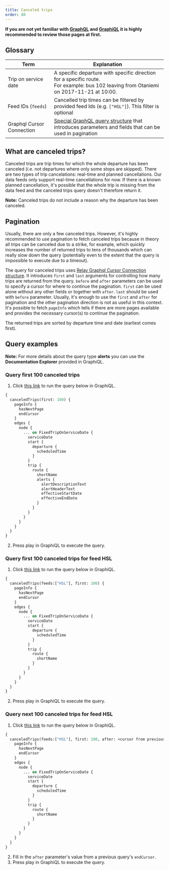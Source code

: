 ```yaml
---
title: Canceled trips
order: 80
---
```


**If you are not yet familiar with [GraphQL](../0-graphql) and [GraphiQL](../1-graphiql) it is highly recommended to review those pages at first.**

## Glossary

| Term                                    | Explanation                             |
|-----------------------------------------|-----------------------------------------|
| Trip on service date                    | A specific departure with specific direction for a specific route.<br/>For example: bus 102 leaving from Otaniemi on 2017-11-21 at 10:00. |
| Feed IDs (`feeds`)                      | Cancelled trip times can be filtered by provided feed Ids (e.g. `["HSL"]`). This filter is optional |
| Graphql Cursor Connection               | [Special GraphQL query structure](https://relay.dev/graphql/connections.htm) that introduces parameters and fields that can be used in pagination |


## What are canceled trips?

Canceled trips are trip times for which the whole departure has been canceled (i.e. not departures where only some stops are skipped). There are two types of trip cancelations: real-time and planned cancellations. Our data feeds only support real-time cancellations for now. If there is a known planned cancellation, it's possible that the whole trip is missing from the data feed and the canceled trips query doesn't therefore return it.

**Note:** Canceled trips do not include a reason why the departure has been canceled.

## Pagination

Usually, there are only a few canceled trips. However, it's highly recommended to use pagination to fetch canceled trips because in theory all trips can be canceled due to a strike, for example, which quickly increases the number of returned trips to tens of thousands which can really slow down the query (potentially even to the extent that the query is impossible to execute due to a timeout).

The query for canceled trips uses [Relay Graphql Cursor Connection structure](https://relay.dev/graphql/connections.htm). It introduces `first` and `last` arguments for controlling how many trips are returned from the query. `before` and `after` parameters can be used to specify a cursor for where to continue the pagination. `first` can be used alone without any other fields or together with `after`. `last` should be used with `before` parameter. Usually, it's enough to use the `first` and `after` for pagination and the other pagination direction is not as useful in this context. It's possible to fetch `pageInfo` which tells if there are more pages available and provides the necessary cursor(s) to continue the pagination.

The returned trips are sorted by departure time and date (earliest comes first).

## Query examples

**Note:** For more details about the query type **alerts** you can use the **Documentation Explorer** provided in GraphiQL.

### Query first 100 canceled trips

1. Click [this link](https://api.digitransit.fi/graphiql/hsl/v2?query=%257B%250A%2520%2520canceledTrips%28first%253A%2520100%29%2520%257B%250A%2520%2520%2520%2520pageInfo%2520%257B%250A%2520%2520%2520%2520%2520%2520hasNextPage%250A%2520%2520%2520%2520%2520%2520endCursor%250A%2520%2520%2520%2520%257D%250A%2520%2520%2520%2520edges%2520%257B%250A%2520%2520%2520%2520%2520%2520node%2520%257B%250A%2520%2520%2520%2520%2520%2520%2520%2520...%2520on%2520FixedTripOnServiceDate%2520%257B%250A%2520%2520%2520%2520%2520%2520%2520%2520%2520%2520serviceDate%250A%2520%2520%2520%2520%2520%2520%2520%2520%2520%2520start%2520%257B%250A%2520%2520%2520%2520%2520%2520%2520%2520%2520%2520%2520%2520departure%2520%257B%250A%2520%2520%2520%2520%2520%2520%2520%2520%2520%2520%2520%2520%2520%2520scheduledTime%250A%2520%2520%2520%2520%2520%2520%2520%2520%2520%2520%2520%2520%257D%250A%2520%2520%2520%2520%2520%2520%2520%2520%2520%2520%257D%250A%2520%2520%2520%2520%2520%2520%2520%2520%2520%2520trip%2520%257B%250A%2520%2520%2520%2520%2520%2520%2520%2520%2520%2520%2520%2520route%2520%257B%250A%2520%2520%2520%2520%2520%2520%2520%2520%2520%2520%2520%2520%2520%2520shortName%250A%2520%2520%2520%2520%2520%2520%2520%2520%2520%2520%2520%2520%2520%2520alerts%2520%257B%250A%2520%2520%2520%2520%2520%2520%2520%2520%2520%2520%2520%2520%2520%2520%2520%2520alertDescriptionText%250A%2520%2520%2520%2520%2520%2520%2520%2520%2520%2520%2520%2520%2520%2520%2520%2520alertHeaderText%250A%2520%2520%2520%2520%2520%2520%2520%2520%2520%2520%2520%2520%2520%2520%2520%2520effectiveStartDate%250A%2520%2520%2520%2520%2520%2520%2520%2520%2520%2520%2520%2520%2520%2520%2520%2520effectiveEndDate%250A%2520%2520%2520%2520%2520%2520%2520%2520%2520%2520%2520%2520%2520%2520%257D%250A%2520%2520%2520%2520%2520%2520%2520%2520%2520%2520%2520%2520%257D%250A%2520%2520%2520%2520%2520%2520%2520%2520%2520%2520%257D%250A%2520%2520%2520%2520%2520%2520%2520%2520%257D%250A%2520%2520%2520%2520%2520%2520%257D%250A%2520%2520%2520%2520%257D%250A%2520%2520%257D%250A%257D) to run the query below in GraphiQL.

```graphql
{
  canceledTrips(first: 100) {
    pageInfo {
      hasNextPage
      endCursor
    }
    edges {
      node {
        ... on FixedTripOnServiceDate {
          serviceDate
          start {
            departure {
              scheduledTime
            }
          }
          trip {
            route {
              shortName
              alerts {
                alertDescriptionText
                alertHeaderText
                effectiveStartDate
                effectiveEndDate
              }
            }
          }
        }
      }
    }
  }
}
```

2. Press play in GraphiQL to execute the query.

### Query first 100 canceled trips for feed HSL

1. Click [this link](https://api.digitransit.fi/graphiql/hsl/v2?query=%257B%250A%2520%2520canceledTrips%28feeds%253A%255B%2522HSL%2522%255D%252C%2520first%253A%2520100%29%2520%257B%250A%2520%2520%2520%2520pageInfo%2520%257B%250A%2520%2520%2520%2520%2520%2520hasNextPage%250A%2520%2520%2520%2520%2520%2520endCursor%250A%2520%2520%2520%2520%257D%250A%2520%2520%2520%2520edges%2520%257B%250A%2520%2520%2520%2520%2520%2520node%2520%257B%250A%2520%2520%2520%2520%2520%2520%2520%2520...%2520on%2520FixedTripOnServiceDate%2520%257B%250A%2520%2520%2520%2520%2520%2520%2520%2520%2520%2520serviceDate%250A%2520%2520%2520%2520%2520%2520%2520%2520%2520%2520start%2520%257B%250A%2520%2520%2520%2520%2520%2520%2520%2520%2520%2520%2520%2520departure%2520%257B%250A%2520%2520%2520%2520%2520%2520%2520%2520%2520%2520%2520%2520%2520%2520scheduledTime%250A%2520%2520%2520%2520%2520%2520%2520%2520%2520%2520%2520%2520%257D%250A%2520%2520%2520%2520%2520%2520%2520%2520%2520%2520%257D%250A%2520%2520%2520%2520%2520%2520%2520%2520%2520%2520trip%2520%257B%250A%2520%2520%2520%2520%2520%2520%2520%2520%2520%2520%2520%2520route%2520%257B%250A%2520%2520%2520%2520%2520%2520%2520%2520%2520%2520%2520%2520%2520%2520shortName%250A%2520%2520%2520%2520%2520%2520%2520%2520%2520%2520%2520%2520%257D%250A%2520%2520%2520%2520%2520%2520%2520%2520%2520%2520%257D%250A%2520%2520%2520%2520%2520%2520%2520%2520%257D%250A%2520%2520%2520%2520%2520%2520%257D%250A%2520%2520%2520%2520%257D%250A%2520%2520%257D%250A%257D%250A) to run the query below in GraphiQL.

```graphql
{
  canceledTrips(feeds:["HSL"], first: 100) {
    pageInfo {
      hasNextPage
      endCursor
    }
    edges {
      node {
        ... on FixedTripOnServiceDate {
          serviceDate
          start {
            departure {
              scheduledTime
            }
          }
          trip {
            route {
              shortName
            }
          }
        }
      }
    }
  }
}
```

2. Press play in GraphiQL to execute the query.

### Query next 100 canceled trips for feed HSL

1. Click [this link](https://api.digitransit.fi/graphiql/hsl/v2?query=%257B%250A%2520%2520canceledTrips%28feeds%253A%255B%2522HSL%2522%255D%252C%2520first%253A%2520100%252C%2520after%253A%2520%253Ccursor%2520from%2520previous%2520query%27s%2520endCursor%253E%29%2520%257B%250A%2520%2520%2520%2520pageInfo%2520%257B%250A%2520%2520%2520%2520%2520%2520hasNextPage%250A%2520%2520%2520%2520%2520%2520endCursor%250A%2520%2520%2520%2520%257D%250A%2520%2520%2520%2520edges%2520%257B%250A%2520%2520%2520%2520%2520%2520node%2520%257B%250A%2520%2520%2520%2520%2520%2520%2520%2520...%2520on%2520FixedTripOnServiceDate%2520%257B%250A%2520%2520%2520%2520%2520%2520%2520%2520%2520%2520serviceDate%250A%2520%2520%2520%2520%2520%2520%2520%2520%2520%2520start%2520%257B%250A%2520%2520%2520%2520%2520%2520%2520%2520%2520%2520%2520%2520departure%2520%257B%250A%2520%2520%2520%2520%2520%2520%2520%2520%2520%2520%2520%2520%2520%2520scheduledTime%250A%2520%2520%2520%2520%2520%2520%2520%2520%2520%2520%2520%2520%257D%250A%2520%2520%2520%2520%2520%2520%2520%2520%2520%2520%257D%250A%2520%2520%2520%2520%2520%2520%2520%2520%2520%2520trip%2520%257B%250A%2520%2520%2520%2520%2520%2520%2520%2520%2520%2520%2520%2520route%2520%257B%250A%2520%2520%2520%2520%2520%2520%2520%2520%2520%2520%2520%2520%2520%2520shortName%250A%2520%2520%2520%2520%2520%2520%2520%2520%2520%2520%2520%2520%257D%250A%2520%2520%2520%2520%2520%2520%2520%2520%2520%2520%257D%250A%2520%2520%2520%2520%2520%2520%2520%2520%257D%250A%2520%2520%2520%2520%2520%2520%257D%250A%2520%2520%2520%2520%257D%250A%2520%2520%257D%250A%257D%250A) to run the query below in GraphiQL.

```graphql
{
  canceledTrips(feeds:["HSL"], first: 100, after: <cursor from previous query's endCursor>) {
    pageInfo {
      hasNextPage
      endCursor
    }
    edges {
      node {
        ... on FixedTripOnServiceDate {
          serviceDate
          start {
            departure {
              scheduledTime
            }
          }
          trip {
            route {
              shortName
            }
          }
        }
      }
    }
  }
}
```

2. Fill in the `after` parameter's value from a previous query's `endCursor`.
3. Press play in GraphiQL to execute the query.

